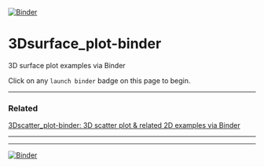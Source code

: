 [![Binder](https://mybinder.org/badge_logo.svg)](https://mybinder.org/v2/gh/fomightez/3Dsurface_plot-binder/main?filepath=index.ipynb)

# 3Dsurface_plot-binder

3D surface plot examples via Binder

Click on any `launch binder` badge on this page to begin.


----------

### Related

[3Dscatter_plot-binder: 3D scatter plot & related 2D examples via Binder](https://github.com/fomightez/3Dscatter_plot-binder)

----------


----------

[![Binder](https://mybinder.org/badge_logo.svg)](https://mybinder.org/v2/gh/fomightez/3Dsurface_plot-binder/main?filepath=index.ipynb)